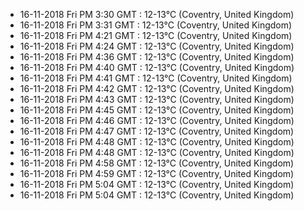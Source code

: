 * 16-11-2018 Fri PM  3:30 GMT   : 12-13°C (Coventry, United Kingdom)
* 16-11-2018 Fri PM  3:31 GMT   : 12-13°C (Coventry, United Kingdom)
* 16-11-2018 Fri PM  4:21 GMT   : 12-13°C (Coventry, United Kingdom)
* 16-11-2018 Fri PM  4:24 GMT   : 12-13°C (Coventry, United Kingdom)
* 16-11-2018 Fri PM  4:36 GMT   : 12-13°C (Coventry, United Kingdom)
* 16-11-2018 Fri PM  4:40 GMT   : 12-13°C (Coventry, United Kingdom)
* 16-11-2018 Fri PM  4:41 GMT   : 12-13°C (Coventry, United Kingdom)
* 16-11-2018 Fri PM  4:42 GMT   : 12-13°C (Coventry, United Kingdom)
* 16-11-2018 Fri PM  4:43 GMT   : 12-13°C (Coventry, United Kingdom)
* 16-11-2018 Fri PM  4:45 GMT   : 12-13°C (Coventry, United Kingdom)
* 16-11-2018 Fri PM  4:46 GMT   : 12-13°C (Coventry, United Kingdom)
* 16-11-2018 Fri PM  4:47 GMT   : 12-13°C (Coventry, United Kingdom)
* 16-11-2018 Fri PM  4:48 GMT   : 12-13°C (Coventry, United Kingdom)
* 16-11-2018 Fri PM  4:48 GMT   : 12-13°C (Coventry, United Kingdom)
* 16-11-2018 Fri PM  4:58 GMT   : 12-13°C (Coventry, United Kingdom)
* 16-11-2018 Fri PM  4:59 GMT   : 12-13°C (Coventry, United Kingdom)
* 16-11-2018 Fri PM  5:04 GMT   : 12-13°C (Coventry, United Kingdom)
* 16-11-2018 Fri PM  5:04 GMT   : 12-13°C (Coventry, United Kingdom)
